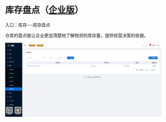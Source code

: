 # 库存盘点（<u>企业版</u>）

入口：库存---库存盘点

仓库的盘点能让企业更加清楚地了解物资的库存量，提供经营决策的依据。

![PNG](..\image\库存管理\09-库存盘点01.jpg)






